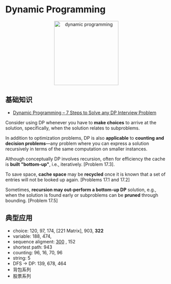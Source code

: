 # Dynamic Programming  

<center>
<img src="https://i.imgur.com/KHu7mL1.jpg" alt="dynamic programming" width="200"/> 
</center>

## 基础知识

- [Dynamic Programming – 7 Steps to Solve any DP Interview Problem](http://blog.refdash.com/dynamic-programming-tutorial-example/)

Consider using DP whenever you have to **make choices** to arrive at the solution, specifically, when the solution relates to subproblems.

In addition to optimization problems, DP is also **applicable** to **counting and decision problems**—any problem where you can express a solution recursively in terms of the same computation on smaller instances.

Although conceptually DP involves recursion, often for efficiency the cache is **built "bottom-up"**, i.e., iteratively. [Problem 17.3].

To save space, **cache space** may be **recycled** once it is known that a set of entries will not be looked up again. [Problems 17.1 and 17.2]

Sometimes, **recursion may out-perform a bottom-up DP** solution, e.g., when the solution is found early or subproblems can be **pruned** through bounding. [Problem 17.5]


## 典型应用

- choice: 120, 97, 174, [221 Matrix], 903, **322**
- variable: 188, 474,
- sequence aligment: [300](https://leetcode.com/problems/longest-increasing-subsequence/description/) , 152
- shortest path: 943 
- counting: 96, 16, 70, 96
- string: 5 
- DFS -> DP: 139, 678, 464 
- 背包系列
- 股票系列


